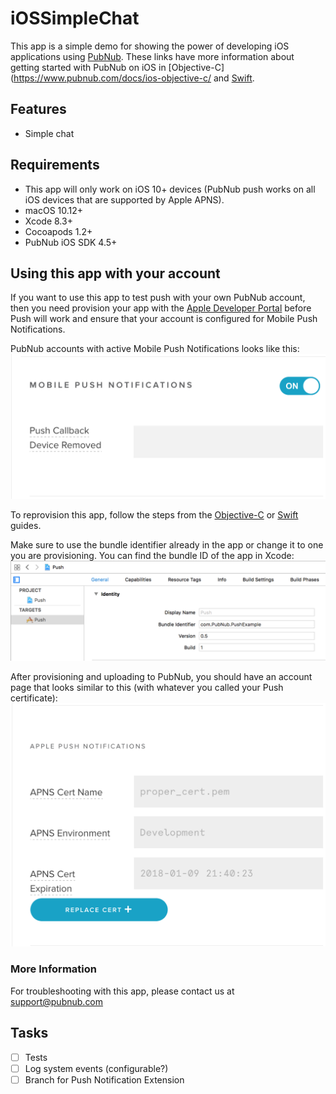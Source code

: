 # iOSSimpleChat

This app is a simple demo for showing the power of developing iOS applications using [PubNub](https://www.pubnub.com/). These links have more information about getting started with PubNub on iOS in [Objective-C](https://www.pubnub.com/docs/ios-objective-c/ and [Swift](https://www.pubnub.com/docs/swift/).

## Features
* Simple chat

## Requirements

* This app will only work on iOS 10+ devices (PubNub push works on all iOS devices that are supported by Apple APNS).
* macOS 10.12+
* Xcode 8.3+
* Cocoapods 1.2+
* PubNub iOS SDK 4.5+

## Using this app with your account
If you want to use this app to test push with your own PubNub account, then you need provision your app with the [Apple Developer Portal](https://developer.apple.com/) before Push will work and ensure that your account is configured for Mobile Push Notifications.

PubNub accounts with active Mobile Push Notifications looks like this:
![Image of active Mobile Push Notifications](https://raw.githubusercontent.com/pubnub/iOSPush/assets/activated-pubnub-push.png)

To reprovision this app, follow the steps from the [Objective-C](https://www.pubnub.com/docs/ios-objective-c/mobile-gateway-sdk-v4#APNS_Prerequisites) or [Swift](https://www.pubnub.com/docs/swift/mobile-gateway#APNS_Prerequisites) guides.

Make sure to use the bundle identifier already in the app or change it to one you are provisioning. You can find the bundle ID of the app in Xcode:
![Image of app bundle ID](https://raw.githubusercontent.com/pubnub/iOSPush/assets/update-bundle-id.png)

After provisioning and uploading to PubNub, you should have an account page that looks similar to this (with whatever you called your Push certificate):
![Image of properly certified account](https://raw.githubusercontent.com/pubnub/iOSPush/assets/uploaded-certs-to-pubnub.png)


### More Information

For troubleshooting with this app, please contact us at support@pubnub.com

## Tasks

- [ ] Tests
- [ ] Log system events (configurable?)
- [ ] Branch for Push Notification Extension